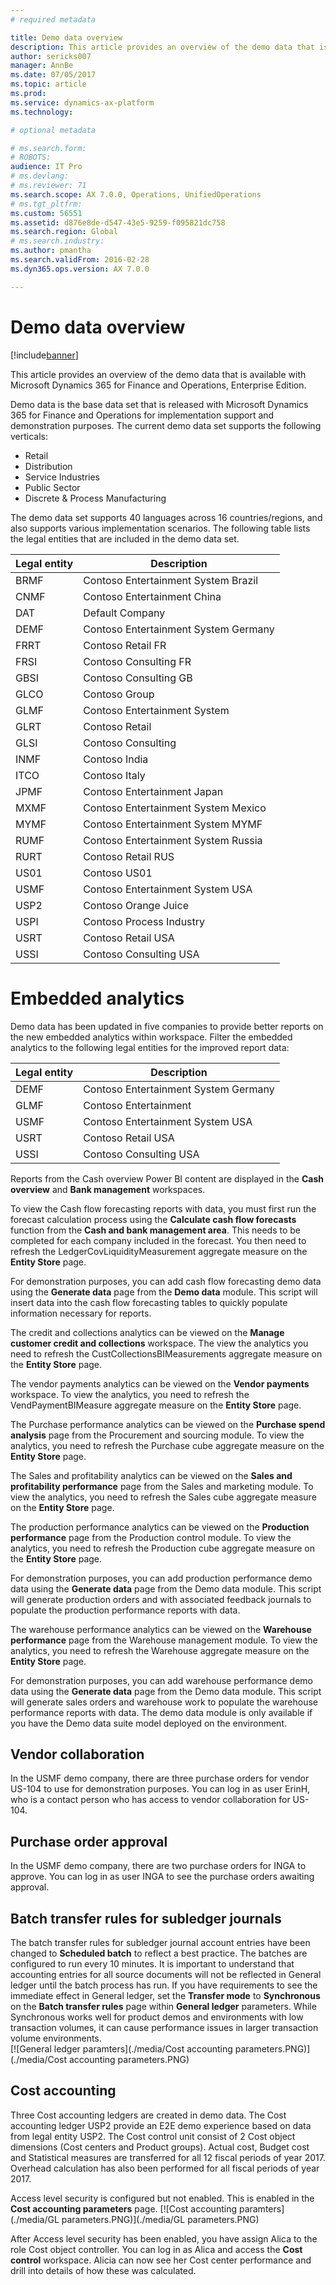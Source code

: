 ```yaml
---
# required metadata

title: Demo data overview
description: This article provides an overview of the demo data that is available with Microsoft Dynamics 365 for Finance and Operations.
author: sericks007
manager: AnnBe
ms.date: 07/05/2017
ms.topic: article
ms.prod: 
ms.service: dynamics-ax-platform
ms.technology: 

# optional metadata

# ms.search.form: 
# ROBOTS: 
audience: IT Pro
# ms.devlang: 
# ms.reviewer: 71
ms.search.scope: AX 7.0.0, Operations, UnifiedOperations
# ms.tgt_pltfrm: 
ms.custom: 56551
ms.assetid: d876e8de-d547-43e5-9259-f095821dc758
ms.search.region: Global
# ms.search.industry: 
ms.author: pmantha
ms.search.validFrom: 2016-02-28
ms.dyn365.ops.version: AX 7.0.0

---
```


# Demo data overview

[!include[banner](../includes/banner.md)]


This article provides an overview of the demo data that is available with Microsoft Dynamics 365 for Finance and Operations, Enterprise Edition.

Demo data is the base data set that is released with Microsoft Dynamics 365 for Finance and Operations for implementation support and demonstration purposes. The current demo data set supports the following verticals:

-   Retail
-   Distribution
-   Service Industries
-   Public Sector
-   Discrete & Process Manufacturing

The demo data set supports 40 languages across 16 countries/regions, and also supports various implementation scenarios. The following table lists the legal entities that are included in the demo data set.

| Legal entity | Description                          |
|--------------|--------------------------------------|
| BRMF         | Contoso Entertainment System Brazil  |
| CNMF         | Contoso Entertainment China          |
| DAT          | Default Company                      |
| DEMF         | Contoso Entertainment System Germany |
| FRRT         | Contoso Retail FR                    |
| FRSI         | Contoso Consulting FR                |
| GBSI         | Contoso Consulting GB                |
| GLCO         | Contoso Group                        |
| GLMF         | Contoso Entertainment System         |
| GLRT         | Contoso Retail                       |
| GLSI         | Contoso Consulting                   |
| INMF         | Contoso India                        |
| ITCO         | Contoso Italy                        |
| JPMF         | Contoso Entertainment Japan          |
| MXMF         | Contoso Entertainment System Mexico  |
| MYMF         | Contoso Entertainment System MYMF    |
| RUMF         | Contoso Entertainment System Russia  |
| RURT         | Contoso Retail RUS                   |
| US01         | Contoso US01                         |
| USMF         | Contoso Entertainment System USA     |
| USP2         | Contoso Orange Juice                 |
| USPI         | Contoso Process Industry             |
| USRT         | Contoso Retail USA                   |
| USSI         | Contoso Consulting USA               |

# Embedded analytics
Demo data has been updated in five companies to provide better reports on the new embedded analytics within workspace.  Filter the embedded analytics to the following legal entities for the improved report data:

| Legal entity | Description                           |
|--------------|---------------------------------------|
| DEMF         | Contoso Entertainment System Germany  |
| GLMF         | Contoso Entertainment                 |
| USMF         | Contoso Entertainment System USA      |
| USRT         | Contoso Retail USA                    |
| USSI         | Contoso Consulting USA                |

Reports from the Cash overview Power BI content are displayed in the **Cash overview** and **Bank management** workspaces. 

To view the Cash flow forecasting reports with data, you must first run the forecast calculation process using the **Calculate cash flow forecasts** function from the **Cash and bank management area**. This needs to be completed for each company included in the forecast. You then need to refresh the LedgerCovLiquidityMeasurement aggregate measure on the **Entity Store** page.

For demonstration purposes, you can add cash flow forecasting demo data using the **Generate data** page from the **Demo data** module. This script will insert data into the cash flow forecasting tables to quickly populate information necessary for reports. 

The credit and collections analytics can be viewed on the **Manage customer credit and collections** workspace. The view the analytics you need to refresh the CustCollectionsBIMeasurements aggregate measure on the **Entity Store** page.

The vendor payments analytics can be viewed on the **Vendor payments** workspace. To view the analytics, you need to refresh the VendPaymentBIMeasure aggregate measure on the **Entity Store** page.

The Purchase performance analytics can be viewed on the **Purchase spend analysis** page from the Procurement and sourcing module. To view the analytics, you need to refresh the Purchase cube aggregate measure on the **Entity Store** page.

The Sales and profitability analytics can be viewed on the **Sales and profitability performance** page from the Sales and marketing module. To view the analytics, you need to refresh the Sales cube aggregate measure on the **Entity Store** page.

The production performance analytics can be viewed on the **Production performance** page from the Production control module. To view the analytics, you need to refresh the Production cube aggregate measure on the **Entity Store** page.

For demonstration purposes, you can add production performance demo data using the **Generate data** page from the Demo data module. This script will generate production orders and with associated feedback journals to populate the production performance reports with data. 

The warehouse performance analytics can be viewed on the **Warehouse performance** page from the Warehouse management module. To view the analytics, you need to refresh the Warehouse aggregate measure on the **Entity Store** page.

For demonstration purposes, you can add warehouse performance demo data using the **Generate data** page from the Demo data module. This script will generate sales orders and warehouse work to populate the warehouse performance reports with data. 
The demo data module is only available if you have the Demo data suite model deployed on the environment.

## Vendor collaboration
In the USMF demo company, there are three purchase orders for vendor US-104 to use for demonstration purposes. You can log in as user ErinH, who is a contact person who has access to vendor collaboration for US-104.

## Purchase order approval 
In the USMF demo company, there are two purchase orders for INGA to approve. You can log in as user INGA to see the purchase orders awaiting approval. 

## Batch transfer rules for subledger journals
The batch transfer rules for subledger journal account entries have been changed to **Scheduled batch** to reflect a best practice. The batches are configured to run every 10 minutes. It is important to understand that accounting entries for all source documents will not be reflected in General ledger until the batch process has run. If you have requirements to see the immediate effect in General ledger, set the **Transfer mode** to **Synchronous** on the **Batch transfer rules** page within **General ledger** parameters. While Synchronous works well for product demos and environments with low transaction volumes, it can cause performance issues in larger transaction volume environments.  
[![General ledger paramters](./media/Cost accounting parameters.PNG)](./media/Cost accounting parameters.PNG)

## Cost accounting 
Three Cost accounting ledgers are created in demo data. The Cost accounting ledger USP2 provide an E2E demo experience based on data from legal entity USP2. The Cost control unit consist of 2 Cost object dimensions (Cost centers and Product groups). Actual cost, Budget cost and Statistical measures are transferred for all 12 fiscal periods of year 2017. Overhead calculation has also been performed for all fiscal periods of year 2017.

Access level security is configured but not enabled. This is enabled in the **Cost accounting parameters** page.
[![Cost accounting paramters](./media/GL parameters.PNG)](./media/GL parameters.PNG)


After Access level security has been enabled, you have assign Alica to the role Cost object controller. You can log in as Alica and access the **Cost control** workspace. Alicia can now see her Cost center performance and drill into details of how these was calculated.



